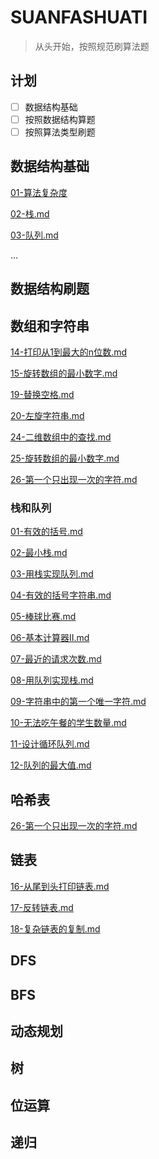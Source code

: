 # SUANFASHUATI

>从头开始，按照规范刷算法题

## 计划

- [ ] 数据结构基础
- [ ] 按照数据结构算题
- [ ] 按照算法类型刷题

## 数据结构基础

[01-算法复杂度](./数据结构基础/01-算法复杂度)

[02-栈.md](数据结构基础\02-栈.md) 

[03-队列.md](数据结构基础\03-队列.md) 

...

## 数据结构刷题

## 数组和字符串

 [14-打印从1到最大的n位数.md](数据结构刷题\14-打印从1到最大的n位数.md) 

 [15-旋转数组的最小数字.md](数据结构刷题\15-旋转数组的最小数字.md)  

 [19-替换空格.md](数据结构刷题\19-替换空格.md) 

 [20-左旋字符串.md](数据结构刷题\20-左旋字符串.md) 

 [24-二维数组中的查找.md](数据结构刷题\24-二维数组中的查找.md) 

 [25-旋转数组的最小数字.md](数据结构刷题\25-旋转数组的最小数字.md) 

 [26-第一个只出现一次的字符.md](数据结构刷题\26-第一个只出现一次的字符.md) 

### 栈和队列

 [01-有效的括号.md](数据结构刷题\01-有效的括号.md) 

 [02-最小栈.md](数据结构刷题\02-最小栈.md) 

 [03-用栈实现队列.md](数据结构刷题\03-用栈实现队列.md) 

 [04-有效的括号字符串.md](数据结构刷题\04-有效的括号字符串.md) 

 [05-棒球比赛.md](数据结构刷题\05-棒球比赛.md) 

 [06-基本计算器Ⅱ.md](数据结构刷题\06-基本计算器Ⅱ.md) 

 [07-最近的请求次数.md](数据结构刷题\07-最近的请求次数.md)  

 [08-用队列实现栈.md](数据结构刷题\08-用队列实现栈.md)  

[ 09-字符串中的第一个唯一字符.md](数据结构刷题\09-字符串中的第一个唯一字符.md) 

 [10-无法吃午餐的学生数量.md](数据结构刷题\10-无法吃午餐的学生数量.md) 

 [11-设计循环队列.md](数据结构刷题\11-设计循环队列.md) 

 [12-队列的最大值.md](数据结构刷题\12-队列的最大值.md) 

## 哈希表

 [26-第一个只出现一次的字符.md](数据结构刷题\26-第一个只出现一次的字符.md) 

## 链表

 [16-从尾到头打印链表.md](数据结构刷题\16-从尾到头打印链表.md) 

 [17-反转链表.md](数据结构刷题\17-反转链表.md) 

 [18-复杂链表的复制.md](数据结构刷题\18-复杂链表的复制.md) 

## DFS



## BFS



## 动态规划



## 树



## 位运算



## 递归


